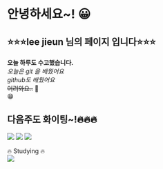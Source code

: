 # 안녕하세요~! :grinning:
## :star::star::star:lee jieun 님의 페이지 입니다:star::star::star:
**오늘 하루도 수고했습니다.**  
*오늘은 git 을 배웠어요*  
*github도 배웠어요*  
~~어려와요..~~ :information_desk_person:  
:grin:  


## 다음주도 화이팅~!:fire::fire::fire:


<img src="https://img.shields.io/badge/Literoom-색상코드?style=flat-square&logo=#31A8FF&logoColor=로고색"/>
<img src="https://img.shields.io/badge/Premiere Pro-색상코드?style=flat-square&logo=#9999FF&logoColor=로고색"/>
<img src="https://img.shields.io/badge/photoshop-색상코드?style=flat-square&logo=#31A8FF&logoColor=로고색"/>

:fire: Studying :fire:  
<img src="https://img.shields.io/badge/Python-색상코드?style=flat-square&logo=#3776AB&logoColor=#1565C0"/>

